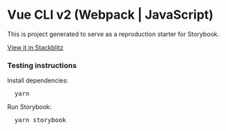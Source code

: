 <h1>Vue CLI v2 (Webpack | JavaScript)</h1>

<p>
  This is project generated to serve as a reproduction starter for Storybook.
</p>

<a  href="https://stackblitz.com/github/storybookjs/sandboxes/tree/next/vue-cli/vue2-default-js/after-storybook?preset=node=">
  View it in Stackblitz
</a>

<h3>Testing instructions</h3>

<p>Install dependencies:</p>
<pre>
  yarn
</pre>

<p>Run Storybook:</p>
<pre>
  yarn storybook
</pre>
